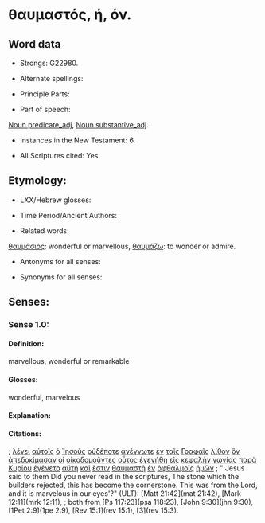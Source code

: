 # θαυμαστός, ή, όν.

<!-- Status: S2=NeedsFinalCheck -->
<!-- Lexica used for edits: BDAG, FFM, LN, A-S -->

## Word data

* Strongs: G22980.


* Alternate spellings:

* Principle Parts: 

* Part of speech: 

[Noun predicate_adj](http://ugg.readthedocs.io/en/latest/noun_predicate_adj.html), 
[Noun substantive_adj](http://ugg.readthedocs.io/en/latest/noun_substantive_adj.html). 

* Instances in the New Testament: 6.

* All Scriptures cited: Yes.

## Etymology: 

* LXX/Hebrew glosses: 

* Time Period/Ancient Authors: 

* Related words: 

[θαυμάσιος](../G22970/01.md): wonderful or marvellous,
[θαυμάζω](../G22960/01.md): to wonder or admire.

* Antonyms for all senses:

* Synonyms for all senses: 

## Senses:

### Sense 1.0: 

#### Definition: 

marvellous, wonderful or remarkable

#### Glosses: 

wonderful, marvelous

#### Explanation: 

#### Citations: 

; [λέγει](../G30040/01.md) [αὐτοῖς](../G08460/01.md) [ὁ](../G35880/01.md) [Ἰησοῦς](../G24240/01.md) [οὐδέποτε](../G37630/01.md) [ἀνέγνωτε](../G03140/01.md) [ἐν](../G17220/01.md) [ταῖς](../G35880/01.md) [Γραφαῖς](../G11240/01.md) [λίθον](../G30370/01.md) [ὃν](../G37390/01.md) [ἀπεδοκίμασαν](../G05930/01.md) [οἱ](../G35880/01.md) [οἰκοδομοῦντες](../G36180/01.md) [οὗτος](../G37780/01.md) [ἐγενήθη](../G10960/01.md) [εἰς](../G15190/01.md) [κεφαλὴν](../G27760/01.md) [γωνίας](../G11370/01.md) [παρὰ](../G38440/01.md) [Κυρίου](../G29620/01.md) [ἐγένετο](../G10960/01.md) [αὕτη](../G37780/01.md) [καὶ](../G25320/01.md) [ἔστιν](../G99999/01.md) [θαυμαστὴ](../G22980/01.md) [ἐν](../G17220/01.md) [ὀφθαλμοῖς](../G37880/01.md) [ἡμῶν](../G14730/01.md)
; " Jesus said to them Did you never read in the scriptures, The stone which the builders rejected,  this has become the cornerstone. This was from the Lord, and it is marvelous in our eyes'?" (ULT): 
[Matt 21:42](mat 21:42), [Mark 12:11](mrk 12:11), ; both from [Ps 117:23](psa 118:23),   [John 9:30](jhn 9:30),  [1Pet 2:9](1pe 2:9),  [Rev 15:1](rev 15:1),  [3](rev 15:3).
